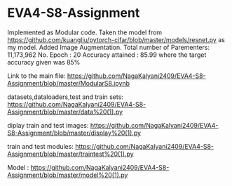 # EVA4-S8-Assignment

Implemented as Modular code.
Taken the model from https://github.com/kuangliu/pytorch-cifar/blob/master/models/resnet.py as my model. 
Added Image Augmentation.
Total number of Parementers: 11,173,962
No. Epoch : 20
Accuracy  attained : 85.99 where the target accuracy given was 85%

Link to the main file: https://github.com/NagaKalyani2409/EVA4-S8-Assignment/blob/master/ModularS8.ipynb

datasets,dataloaders,test and train sets: https://github.com/NagaKalyani2409/EVA4-S8-Assignment/blob/master/data%20(1).py

diplay train and test images: https://github.com/NagaKalyani2409/EVA4-S8-Assignment/blob/master/display%20(1).py

train and test modules: https://github.com/NagaKalyani2409/EVA4-S8-Assignment/blob/master/traintest%20(1).py

Model : https://github.com/NagaKalyani2409/EVA4-S8-Assignment/blob/master/model%20(1).py


